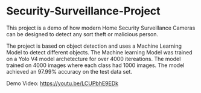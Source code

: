 # Security-Surveillance-Project

This project is a demo of how modern Home Security Surveillance Cameras can be designed to detect any sort theft or malicious person.

The project is based on object detection and uses a Machine Learning Model to detect different objects. The Machine learning Model was trained on a Yolo V4 model archetecture for over 4000 itereations. The model trained on 4000 images where each class had 1000 images. The model achieved an 97.99% accuracy on the test data set.

Demo Video: https://youtu.be/LCUPbhE9EDk
